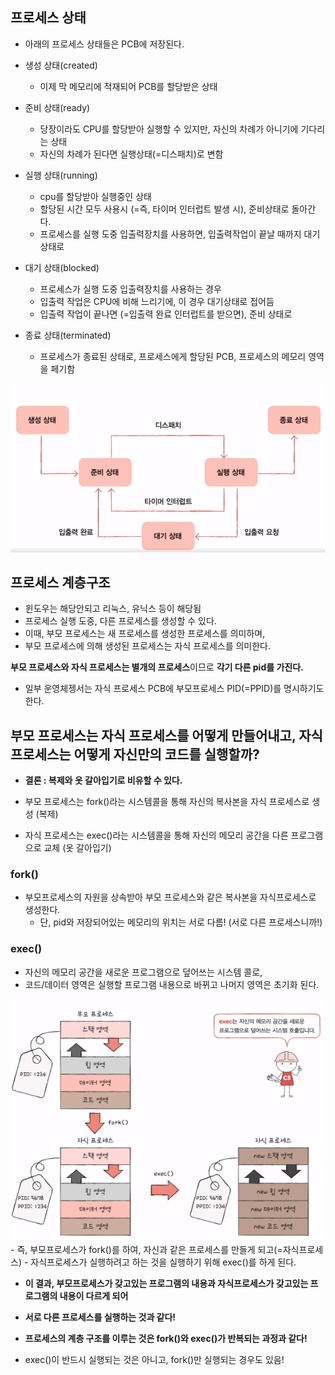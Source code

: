 ## 프로세스 상태
- 아래의 프로세스 상태들은 PCB에 저장된다.

- 생성 상태(created)
  - 이제 막 메모리에 적재되어 PCB를 할당받은 상태
- 준비 상태(ready)
  - 당장이라도 CPU를 할당받아 실행할 수 있지만, 자신의 차례가 아니기에 기다리는 상태
  - 자신의 차례가 된다면 실행상태(=디스패치)로 변함
- 실행 상태(running)
  - cpu를 할당받아 실행중인 상태
  - 할당된 시간 모두 사용시 (=즉, 타이머 인터럽트 발생 시), 준비상태로 돌아간다.
  - 프로세스를 실행 도중 입출력장치를 사용하면, 입출력작업이 끝날 때까지 대기 상태로 
- 대기 상태(blocked)
  - 프로세스가 실행 도중 입출력장치를 사용하는 경우
  - 입출력 작업은 CPU에 비해 느리기에, 이 경우 대기상태로 접어듬
  - 입출력 작업이 끝나면 (=입출력 완료 인터럽트를 받으면), 준비 상태로 
- 종료 상태(terminated)
  - 프로세스가 종료된 상태로, 프로세스에게 할당된 PCB, 프로세스의 메모리 영역을 페기함

<img src="../os/image/process-state.png" >

## 프로세스 계층구조
- 윈도우는 해당안되고 리눅스, 유닉스 등이 해당됨
- 프로세스 실행 도중, 다른 프로세스를 생성할 수 있다.
- 이때, 부모 프로세스는 새 프로세스를 생성한 프로세스를 의미하며,
- 부모 프로세스에 의해 생성된 프로세스는 자식 프로세스를 의미한다.

**부모 프로세스와 자식 프로세스는 별개의 프로세스**이므로 **각기 다른 pid를 가진다.**
- 일부 운영체젱서는 자식 프로세스 PCB에 부모프로세스 PID(=PPID)를 명시하기도 한다.

## 부모 프로세스는 자식 프로세스를 어떻게 만들어내고, 자식프로세스는 어떻게 자신만의 코드를 실행할까?
- **결론 : 복제와 옷 갈아입기로 비유할 수 있다.**

- 부모 프로세스는 fork()라는 시스템콜을 통해 자신의 복사본을 자식 프로세스로 생성 (복제)
- 자식 프로세스는 exec()라는 시스템콜을 통해 자신의 메모리 공간을 다른 프로그램으로 교체 (옷 갈아입기)


### fork()
- 부모프로세스의 자원을 상속받아 부모 프로세스와 같은 복사본을 자식프로세스로 생성한다.
  - 단, pid와 저장되어있는 메모리의 위치는 서로 다름! (서로 다른 프로세스니까!)

### exec()
- 자신의 메모리 공간을 새로운 프로그램으로 덮어쓰는 시스템 콜로,
- 코드/데이터 영역은 실행할 프로그램 내용으로 바뀌고 나머지 영역은 초기화 된다.

<img src="../os/image/fork()-exec().PNG" >
- 즉, 부모프로세스가 fork()를 하여, 자신과 같은 프로세스를 만들게 되고(=자식프로세스)
- 자식프로세스가 실행하려고 하는 것을 실행하기 위해 exec()를 하게 된다.

- **이 결과, 부모프로세스가 갖고있는 프로그램의 내용과 자식프로세스가 갖고있는 프로그램의 내용이 다르게 되어**
- **서로 다른 프로세스를 실행하는 것과 같다!**
- **프로세스의 계층 구조를 이루는 것은 fork()와 exec()가 반복되는 과정과 같다!**

- exec()이 반드시 실행되는 것은 아니고, fork()만 실행되는 경우도 있음!


